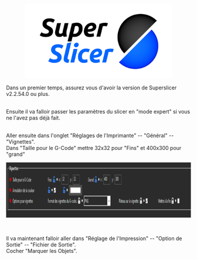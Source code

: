 <p align="center">
  <img width="400" height="200" src="https://github.com/Eloura74/Thumbnails-Mainsail/blob/main/thumbnails3.png">
</p>


 Dans un premier temps, assurez vous d'avoir la version de Superslicer v2.2.54.0 ou plus.
<br>
<br>

 Ensuite il va falloir passer les paramètres du slicer en "mode expert" si vous ne l'avez pas déjà fait.
<br>
<br>

 Aller ensuite dans l'onglet "Réglages de l'Imprimante" -- "Général" -- "Vignettes".
<br>
Dans "Taille pour le G-Code" mettre 32x32 pour "Fins" et 400x300 pour "grand"
<br>

<p align="center">
  <img width="1000" height="150" src="https://github.com/Eloura74/Thumbnails-Mainsail/blob/main/thumbnails4.png">
</p>

<br>

Il va maintenant falloir aller dans "Réglage de l'Impression" -- "Option de Sortie" -- "Fichier de Sortie".
<br>
Cocher "Marquer les Objets".




